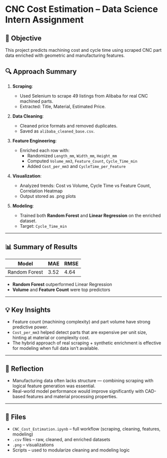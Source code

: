 # CNC Cost Estimation – Data Science Intern Assignment

## 📌 Objective

This project predicts machining cost and cycle time using scraped CNC part data enriched with geometric and manufacturing features.

## 🔍 Approach Summary

1. **Scraping**:
   - Used Selenium to scrape 49 listings from Alibaba for real CNC machined parts.
   - Extracted: Title, Material, Estimated Price.

2. **Data Cleaning**:
   - Cleaned price formats and removed duplicates.
   - Saved as `alibaba_cleaned_base.csv`.

3. **Feature Engineering**:
   - Enriched each row with:
     - Randomized `Length_mm`, `Width_mm`, `Height_mm`
     - Computed `Volume_mm3`, `Feature_Count`, `Cycle_Time_min`
     - Added `Cost_per_mm3` and `CycleTime_per_Feature`

4. **Visualization**:
   - Analyzed trends: Cost vs Volume, Cycle Time vs Feature Count, Correlation Heatmap
   - Output stored as .png plots

5. **Modeling**:
   - Trained both **Random Forest** and **Linear Regression** on the enriched dataset.
   - Target: `Cycle_Time_min`

---

## 📊 Summary of Results

| Model | MAE | RMSE |
|-------|-----|------|
| Random Forest | 3.52 | 4.64 |

- **Random Forest** outperformed Linear Regression
- **Volume** and **Feature Count** were top predictors

---

## 💡 Key Insights

- Feature count (machining complexity) and part volume have strong predictive power.
- `Cost_per_mm3` helped detect parts that are expensive per unit size, hinting at material or complexity cost.
- The hybrid approach of real scraping + synthetic enrichment is effective for modeling when full data isn’t available.

---

## 🧠 Reflection

- Manufacturing data often lacks structure — combining scraping with logical feature generation was essential.
- Real-world model performance would improve significantly with CAD-based features and material processing properties.

---

## 📂 Files

- `CNC_Cost_Estimation.ipynb` – full workflow (scraping, cleaning, features, modeling)
- `.csv` files – raw, cleaned, and enriched datasets
- `.png` – visualizations
- Scripts – used to modularize cleaning and modeling logic

